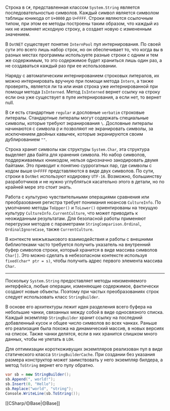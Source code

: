 Строка в `C#`, представленная классом `System.String`  является последовательностью символов. Каждый символ является символом таблицы юникода от `U+0000` до `U+FFFF`.
Строки являются ссылочным типом, при этом ее методы построены таким образом, что каждый из них не изменяет исходную строку, а создает новую с измененным значением.

В `DotNET` существует понятие `InternPool` пул интернирования. По своей сути это всего лишь набор строк, но он обеспечивает то, что когда вы в разных местах программы используете разные строки с одним и тем же содержимым, то это содержимое будет храниться лишь один раз, а не создаваться каждый раз при ее использовании.

Наряду с автоматическим интернированием строковых литералов, их можно интернировать вручную при помощи метода `Intern`, а также проверять, является ли та или иная строка уже интернированной при помощи метода `IsInterned`. Метод `IsInterned` вернет ссылку на строку если она уже существует в пуле интернирования, а если нет, то вернет null.

В `C#` есть стандартные `regular` и дословные `verbatim` строковые литералы. Стандартные литералы могут содержать специальные символы, которые требуют экранирования `\`. Дословные литералы начинаются с символа `@` и позволяют не экранировать символы,
за исключением двойных кавычек, которые экранируются своим дублированием `""`.

Строка хранит символы как структуры `System.Char`, эта структура выделяет два байта для хранения символа. Но набор символов, поддерживаемых юникодом, нельзя однозначно закодировать двумя байтами. Это приводит к понятию суррогатных пар, где символы с кодом выше `U+FFFF` представляются в виде двух символов. По сути, строки в `DotNet` используют кодировку `UTF-16`. Возможно, большинству разработчиков и не нужно углубляться касательно этого в детали, но по крайней мере это стоит знать.

Работа с культурно чувствительными операциями сравнения или преобразования регистра требует понимания нюансов `CultureInfo`. По умолчанию методы `ToUpper()` и `ToLower()` ориентированы на текущую культуру `CultureInfo.CurrentCulture`, что может приводить
к неожиданным результатам. Для безопасной работы применяют перегрузки методов с параметрами `StringComparison.Ordinal`, `OrdinalIgnoreCase`, также `CurrentCulture`.

В контексте межъязыкового взаимодействия и работы с внешними библиотеками
часто требуется получить указатель на внутренний буфер символов строки, который хранится в виде массива символов `Char[]`. Это можно сделать в небезопасном контексте  используя `fixed(char* ptr = s)`, чтобы получить адрес первого элемента массива `Char`.

---

Поскольку `System.String` предоставляет методы неизменяемого интерфейса, любые операции, изменяющие содержимое, фактически создают новые объекты. Поэтому
при частых преобразованиях строк следует использовать класс `StringBuilder`.

В основе его архитектуры лежит идея разделения всего буфера на небольшие чанки, связанных между собой в виде односвязного списка. Каждый экземпляр `StringBuilder` хранит ссылку на последний добавленный кусок и общее число символов во всех чанках.
Раньше его реализация была похожа на динамический массив, в новых версиях на список.
Также чанки делятся, если в них хранится слишком много данных, чтобы не улетать в `LOH`.

Для оптимизации короткоживущих экземпляров реализован пул в виде статического
класса `StringBuilderCache`. При создании без указания размера конструктор может заимствовать у него экземпляр билдера, а метод `ToString` вернет его пулу обратно.

```c#
var sb = new StringBuilder();
sb.Append(", world!");
sb.Insert(0, "Hello");
sb.Replace("world", "string");
Console.WriteLine(sb.ToString());
```

[[СSharp/🟡Base|🟡Base]]


